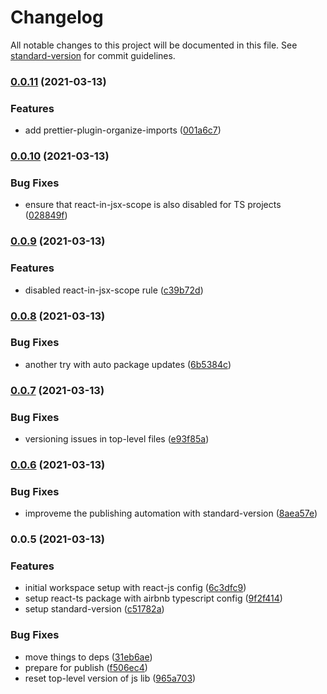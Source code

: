 # Changelog

All notable changes to this project will be documented in this file. See [standard-version](https://github.com/conventional-changelog/standard-version) for commit guidelines.

### [0.0.11](https://gitlab.uzh.ch/uzh-bf/common/code-style/compare/v0.0.10...v0.0.11) (2021-03-13)


### Features

* add prettier-plugin-organize-imports ([001a6c7](https://gitlab.uzh.ch/uzh-bf/common/code-style/commit/001a6c7c2ab6380c8d5e81082ce7753a946fabe2))

### [0.0.10](https://gitlab.uzh.ch/uzh-bf/common/code-style/compare/v0.0.9...v0.0.10) (2021-03-13)


### Bug Fixes

* ensure that react-in-jsx-scope is also disabled for TS projects ([028849f](https://gitlab.uzh.ch/uzh-bf/common/code-style/commit/028849f7f567ccc26a2e47ff8c61f7294b388258))

### [0.0.9](https://gitlab.uzh.ch/uzh-bf/common/code-style/compare/v0.0.8...v0.0.9) (2021-03-13)


### Features

* disabled react-in-jsx-scope rule ([c39b72d](https://gitlab.uzh.ch/uzh-bf/common/code-style/commit/c39b72d09ef7d3ab873cee29c85bdd8edf841bd8))

### [0.0.8](https://gitlab.uzh.ch/uzh-bf/common/code-style/compare/v0.0.7...v0.0.8) (2021-03-13)


### Bug Fixes

* another try with auto package updates ([6b5384c](https://gitlab.uzh.ch/uzh-bf/common/code-style/commit/6b5384c2dcc299f5c45626a3a41e07843541b700))

### [0.0.7](https://gitlab.uzh.ch/uzh-bf/common/code-style/compare/v0.0.6...v0.0.7) (2021-03-13)


### Bug Fixes

* versioning issues in top-level files ([e93f85a](https://gitlab.uzh.ch/uzh-bf/common/code-style/commit/e93f85a0f69055645bef779e62e4ad10d7ac3c6a))

### [0.0.6](https://gitlab.uzh.ch/uzh-bf/common/code-style/compare/v0.0.5...v0.0.6) (2021-03-13)


### Bug Fixes

* improveme the publishing automation with standard-version ([8aea57e](https://gitlab.uzh.ch/uzh-bf/common/code-style/commit/8aea57e730c022f08372d3146109f89e9992cd91))

### 0.0.5 (2021-03-13)


### Features

* initial workspace setup with react-js config ([6c3dfc9](https://gitlab.uzh.ch/uzh-bf/common/code-style/commit/6c3dfc9fd0bfdddd8f25011f31a7b9fa725a9847))
* setup react-ts package with airbnb typescript config ([9f2f414](https://gitlab.uzh.ch/uzh-bf/common/code-style/commit/9f2f4141fbb12a01eceb826a4a1e0224386205e7))
* setup standard-version ([c51782a](https://gitlab.uzh.ch/uzh-bf/common/code-style/commit/c51782ae8f2c77d1457bfe9f5ab5fe60b6457d8d))


### Bug Fixes

* move things to deps ([31eb6ae](https://gitlab.uzh.ch/uzh-bf/common/code-style/commit/31eb6ae13099abdcd5aa7ef70507a5241688bbe4))
* prepare for publish ([f506ec4](https://gitlab.uzh.ch/uzh-bf/common/code-style/commit/f506ec4e166596b947dfd60d5ed53248f5b8bbf5))
* reset top-level version of js lib ([965a703](https://gitlab.uzh.ch/uzh-bf/common/code-style/commit/965a70314c3c48e05d18c0c09cc2bd0b686d6c22))
